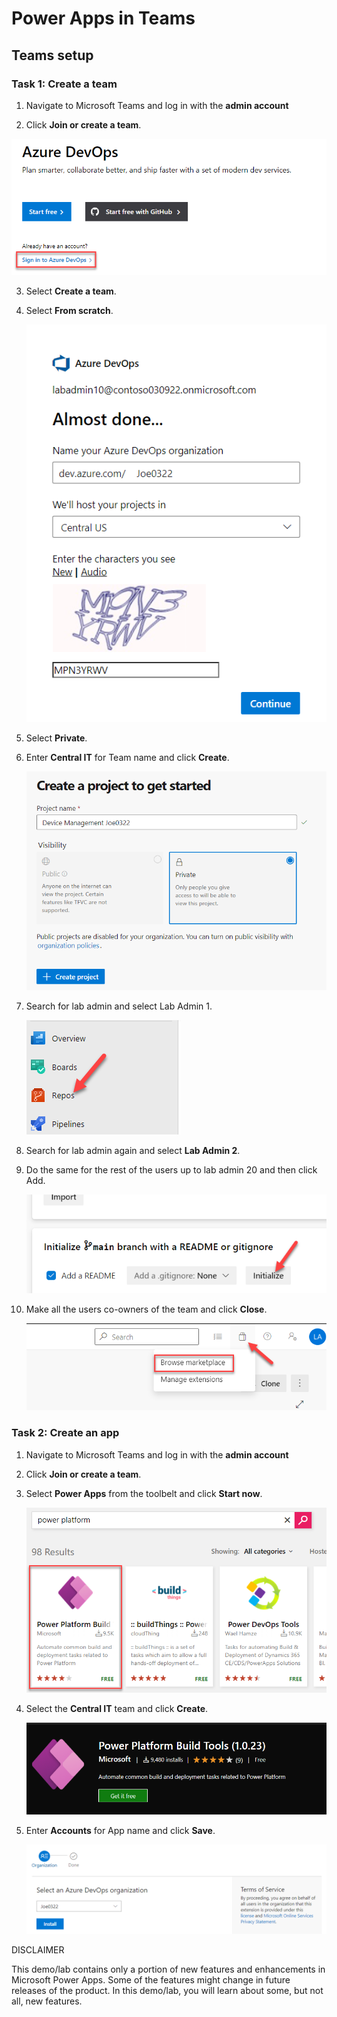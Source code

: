 # Power Apps in Teams

## Teams setup

### Task 1: Create a team


1. Navigate to Microsoft Teams and log in with the **admin account** 

2. Click **Join or create a team**.                                    


  ![](images/M04/image1.png)
  

3. Select **Create a team**. 

4. Select **From scratch**.  

 
    ![](images/M04/image2.png)
 

5. Select **Private**.                                      

6. Enter **Central IT** for Team name and click **Create**. 

  
    ![](images/M04/image3.png)
  

7. Search for lab admin and select Lab Admin 1.

 
    ![](images/M04/image4.png)
  

8. Search for lab admin again and select **Lab Admin 2**.      

9. Do the same for the rest of the users up to lab admin 20 and then click Add.                                          


     ![](images/M04/image5.png)
 

10. Make all the users co-owners of the team and click **Close**.


    ![](images/M04/image6.png)
 

### Task 2: Create an app


1. Navigate to Microsoft Teams and log in with the **admin account** 

2. Click **Join or create a team**.                                    

3. Select **Power Apps** from the toolbelt and click **Start now**.    


    ![](images/M04/image7.png)


4. Select the **Central IT** team and click **Create**.

 
   ![](images/M04/image8.png)
  

3. Enter **Accounts** for App name and click **Save**.

 
    ![](images/M04/image9.png)
 




DISCLAIMER

This demo/lab contains only a portion of new features and enhancements
in Microsoft Power Apps. Some of the features might change in future
releases of the product. In this demo/lab, you will learn about some,
but not all, new features.

